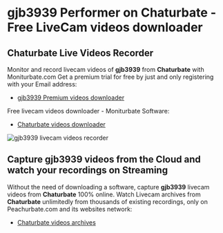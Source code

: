 # gjb3939 Performer on Chaturbate - Free LiveCam videos downloader

## Chaturbate Live Videos Recorder

Monitor and record livecam videos of **gjb3939** from **Chaturbate** with Moniturbate.com
Get a premium trial for free by just and only registering with your Email address:
* [gjb3939 Premium videos downloader](https://moniturbate.com/request-demo-licence-key.html)

Free livecam videos downloader - Moniturbate Software:
* [Chaturbate videos downloader](https://moniturbate.com/moniturbate-download-software.html)

![gjb3939 livecam videos recorder](https://peachurnet.com/templates/moniturbate-software.png)


## Capture gjb3939 videos from the Cloud and watch your recordings on Streaming

Without the need of downloading a software, capture **gjb3939** livecam videos from **Chaturbate** 100% online.
Watch Livecam archives from **Chaturbate** unlimitedly from thousands of existing recordings, only on Peachurbate.com and its websites network:
* [Chaturbate videos archives](https://peachurnet.com/)